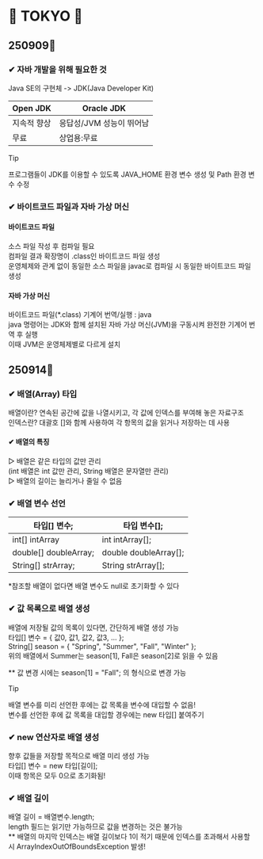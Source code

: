 # 💛 TOKYO 💛
## 250909📝
### ✔ 자바 개발을 위해 필요한 것
Java SE의 구현체 -> JDK(Java Developer Kit)


Open JDK  | Oracle JDK
------------- | -------------
지속적 향상  | 응답성/JVM 성능이 뛰어남
무료       | 상업용:무료


> [!TIP]
> 프로그램들이 JDK를 이용할 수 있도록 JAVA_HOME 환경 변수 생성 및 Path 환경 변수 수정


### ✔ 바이트코드 파일과 자바 가상 머신
#### 바이트코드 파일
소스 파일 작성 후 컴파일 필요 <br/>
컴파일 결과 확장명이 .class인 바이트코드 파일 생성 <br/>
운영체제와 관계 없이 동일한 소스 파일을 javac로 컴파일 시 동일한 바이트코드 파일 생성 <br/>

#### 자바 가상 머신
바이트코드 파일(*.class) 기계어 번역/실행 : java <br/>
java 명령어는 JDK와 함께 설치된 자바 가상 머신(JVM)을 구동시켜 완전한 기계어 번역 후 실행 <br/>
이때 JVM은 운영체제별로 다르게 설치

## 250914📝
### ✔ 배열(Array) 타입
배열이란? 연속된 공간에 값을 나열시키고, 각 값에 인덱스를 부여해 놓은 자료구조 <br/>
인덱스란? 대괄호 []와 함께 사용하여 각 항목의 값을 읽거나 저장하는 데 사용 

#### ✔ 배열의 특징
▷ 배열은 같은 타입의 값만 관리 <br/>
(int 배열은 int 값만 관리, String 배열은 문자열만 관리) <br/>
▷ 배열의 길이는 늘리거나 줄일 수 없음

### ✔ 배열 변수 선언
타입[] 변수;  | 타입 변수[];
------------- | -------------
int[] intArray  | int intArray[];
double[] doubleArray;       | double doubleArray[];
String[] strArray;  | String strArray[];

*참조할 배열이 없다면 배열 변수도 null로 초기화할 수 있다

### ✔ 값 목록으로 배열 생성
배열에 저장될 값의 목록이 있다면, 간단하게 배열 생성 가능 <br/>
타입[] 변수 = { 값0, 값1, 값2, 값3, ... }; <br/>
String[] season = { "Spring", "Summer", "Fall", "Winter" }; <br/>
위의 배열에서 Summer는 season[1], Fall은 season[2]로 읽을 수 있음 <br/>

** 값 변경 시에는 season[1] = "Fall"; 의 형식으로 변경 가능
<br/>
> [!TIP]
> 배열 변수를 미리 선언한 후에는 값 목록을 변수에 대입할 수 없음! <br/>
>    변수를 선언한 후에 값 목록을 대입할 경우에는 new 타입[] 붙여주기

### ✔ new 연산자로 배열 생성
향후 값들을 저장할 목적으로 배열 미리 생성 가능 <br/>
타입[] 변수 = new 타입[길이]; <br/>
이때 항목은 모두 0으로 초기화됨!

### ✔ 배열 길이
배열 길이 = 배열변수.length; <br/>
length 필드는 읽기만 가능하므로 값을 변경하는 것은 불가능 <br/>
** 배열의 마지막 인덱스는 배열 길이보다 1이 적기 때문에 인덱스를 초과해서 사용할 시 ArrayIndexOutOfBoundsException 발생!
